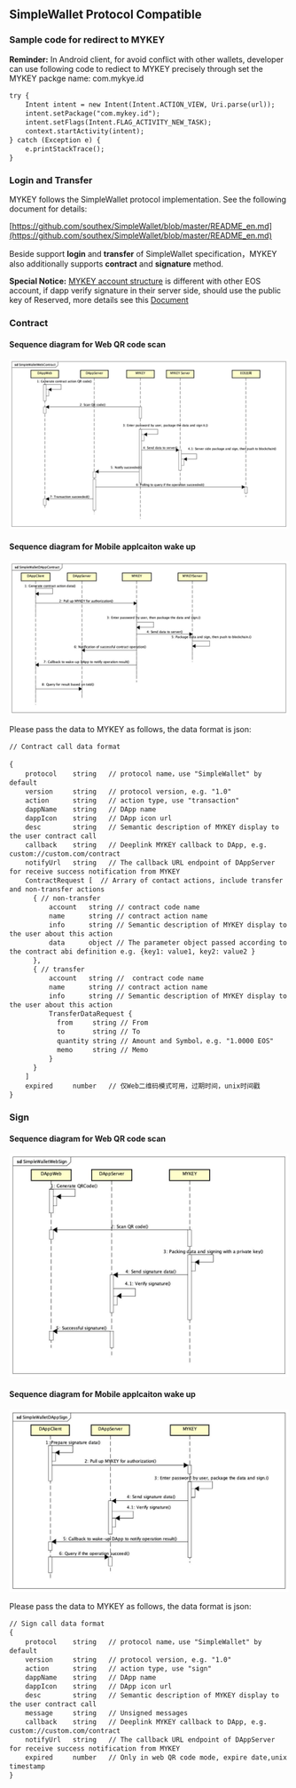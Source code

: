 ## SimpleWallet Protocol Compatible

### Sample code for redirect to MYKEY

**Reminder:** In Android client, for avoid conflict with other wallets, developer can use following code to rediect to MYKEY precisely through set the MYKEY packge name: com.mykye.id

```
try {
    Intent intent = new Intent(Intent.ACTION_VIEW, Uri.parse(url));
    intent.setPackage("com.mykey.id");
    intent.setFlags(Intent.FLAG_ACTIVITY_NEW_TASK);
    context.startActivity(intent);
} catch (Exception e) {
    e.printStackTrace();
}
```

### Login and Transfer

MYKEY follows the SimpleWallet protocol implementation. See the following document for details:

[https://github.com/southex/SimpleWallet/blob/master/README_en.md](https://github.com/southex/SimpleWallet/blob/master/README_en.md)

Beside support **login** and **transfer** of SimpleWallet specification，MYKEY also additionally supports **contract** and **signature** method.

**Special Notice:** [MYKEY account structure](https://github.com/mykeylab/Documentation/blob/master/English/MYKEY%20on%20EOSIO.md#mykey-account-structure) is different with other EOS account, if dapp verify signature in their server side, should use the public key of Reserved, more details see this [Document](https://github.com/mykeylab/Documentation/blob/master/English/MYKEY%20on%20EOSIO.md#if-dapp-dependents-on-getarbitrarysignature-or-other-server-side-authentication)

### Contract

#### Sequence diagram for Web QR code scan
![](../image/SimpleWalletWebContract.jpg)


#### Sequence diagram for Mobile applcaiton wake up
![](../image/SimpleWalletDAppContract.jpg)

Please pass the data to MYKEY as follows, the data format is json:

```
// Contract call data format

{
    protocol    string   // protocol name，use "SimpleWallet" by default
    version     string   // protocol version, e.g. "1.0"
    action      string   // action type, use "transaction"
    dappName    string   // DApp name
    dappIcon    string   // DApp icon url
    desc        string   // Semantic description of MYKEY display to the user contract call
    callback    string   // Deeplink MYKEY callback to DApp, e.g. custom://custom.com/contract
    notifyUrl   string   // The callback URL endpoint of DAppServer for receive success notification from MYKEY
    ContractRequest [  // Arrary of contact actions, include transfer and non-transfer actions
      { // non-transfer
    	  account   string // contract code name
    	  name      string // contract action name
    	  info      string // Semantic description of MYKEY display to the user about this action
    	  data      object // The parameter object passed according to the contract abi definition e.g. {key1: value1, key2: value2 }
      },
      { // transfer
    	  account   string //  contract code name
    	  name      string // contract action name
    	  info      string // Semantic description of MYKEY display to the user about this action
    	  TransferDataRequest {
    	    from     string // From
    	    to       string // To
    	    quantity string // Amount and Symbol，e.g. "1.0000 EOS"
    	    memo     string // Memo
    	  }
      }
    ]
    expired	    number   // 仅Web二维码模式可用，过期时间，unix时间戳
}
```



### Sign

#### Sequence diagram for Web QR code scan
![](../image/SimpleWalletWebSign.jpg)

#### Sequence diagram for Mobile applcaiton wake up
![](../image/SimpleWalletDAppSign.jpg)

Please pass the data to MYKEY as follows, the data format is json:

```
// Sign call data format
{
    protocol    string   // protocol name，use "SimpleWallet" by default
    version     string   // protocol version, e.g. "1.0"
    action      string   // action type, use "sign"
    dappName    string   // DApp name
    dappIcon    string   // DApp icon url
    desc        string   // Semantic description of MYKEY display to the user contract call
    message     string   // Unsigned messages
    callback    string   // Deeplink MYKEY callback to DApp, e.g. custom://custom.com/contract
    notifyUrl   string   // The callback URL endpoint of DAppServer for receive success notification from MYKEY
    expired     number   // Only in web QR code mode, expire date,unix timestamp
}
```
